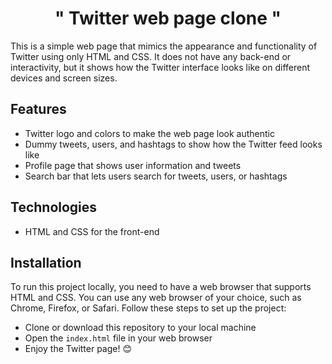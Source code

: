 <h1 align="center">"  Twitter web page clone "</h1>

This is a simple web page that mimics the appearance and functionality of Twitter using only HTML and CSS. It does not have any back-end or interactivity, but it shows how the Twitter interface looks like on different devices and screen sizes.

## Features

- Twitter logo and colors to make the web page look authentic
- Dummy tweets, users, and hashtags to show how the Twitter feed looks like
- Profile page that shows user information and tweets
- Search bar that lets users search for tweets, users, or hashtags

## Technologies

- HTML and CSS for the front-end


## Installation

To run this project locally, you need to have a web browser that supports HTML and CSS. You can use any web browser of your choice, such as Chrome, Firefox, or Safari. Follow these steps to set up the project:

- Clone or download this repository to your local machine
- Open the `index.html` file in your web browser
- Enjoy the Twitter page! 😊
